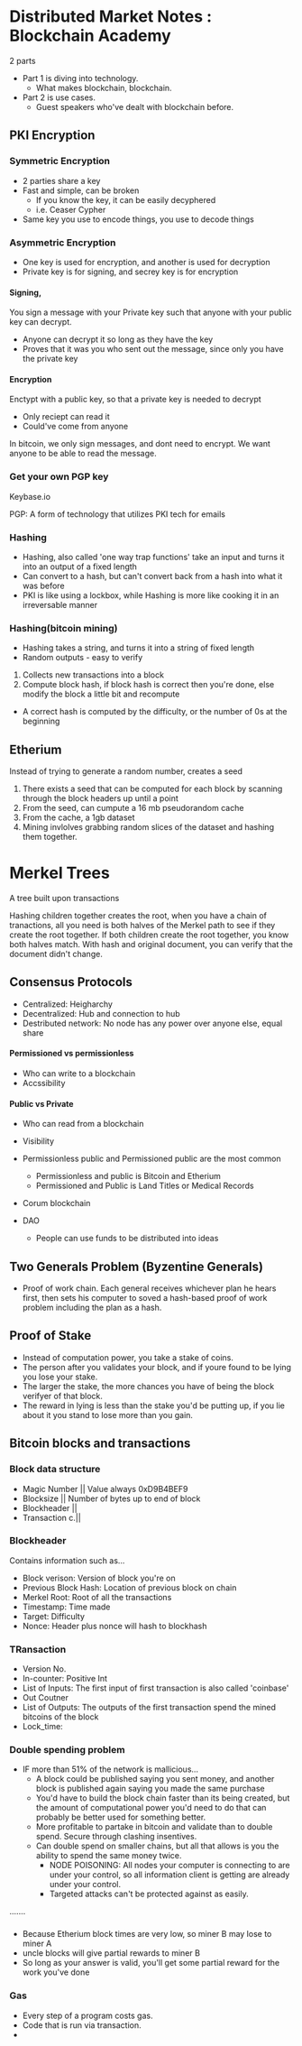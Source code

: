 # Distributed Market Notes : Blockchain Academy

2 parts
* Part 1 is diving into technology.
  * What makes blockchain, blockchain.
* Part 2 is use cases.
  * Guest speakers who've dealt with blockchain before.

## PKI Encryption

### Symmetric Encryption

* 2 parties share a key
* Fast and simple, can be broken
  * If you know the key, it can be easily decyphered
  * i.e. Ceaser Cypher
* Same key you use to encode things, you use to decode things

### Asymmetric Encryption

* One key is used for encryption, and another is used for decryption
* Private key is for signing, and secrey key is for encryption

#### Signing,
You sign a message with your Private key such that anyone with your public key can decrypt.
* Anyone can decrypt it so long as they have the key
* Proves that it was you who sent out the message, since only you have the private key

#### Encryption
Enctypt with a public key, so that a private key is needed to decrypt
* Only reciept can read it
* Could've come from anyone

In bitcoin, we only sign messages, and dont need to encrypt. We want anyone to be able to read the message.

### Get your own PGP key
Keybase.io

PGP: A form of technology that utilizes PKI tech for emails

### Hashing
* Hashing, also called 'one way trap functions' take an input and turns it into an output of a fixed length
* Can convert to a hash, but can't convert back from a hash into what it was before
* PKI is like using a lockbox, while Hashing is more like cooking it in an irreversable manner

### Hashing(bitcoin mining)

* Hashing takes a string, and turns it into a string of fixed length
* Random outputs - easy to verify

1. Collects new transactions into a block
2. Compute block hash, if block hash is correct then you're done, else modify the block a little bit and recompute
  * A correct hash is computed by the difficulty, or the number of 0s at the beginning

## Etherium
Instead of trying to generate a random number, creates a seed
1. There exists a seed that can be computed for each block by scanning through the block headers up until a point
2. From the seed, can cumpute a 16 mb pseudorandom cache
3. From the cache, a 1gb dataset
4. Mining invlolves grabbing random slices of the dataset and hashing them together.

# Merkel Trees
A tree built upon transactions

Hashing children together creates the root, when you have a chain of tranactions, all you need is both halves of the Merkel path to see if they create the root together.
If both children create the root together, you know both halves match. With hash and original document, you can verify that the document didn't change.

## Consensus Protocols
* Centralized: Heigharchy
* Decentralized: Hub and connection to hub
* Destributed network: No node has any power over anyone else, equal share

#### Permissioned vs permissionless

* Who can write to a blockchain
* Accssibility

#### Public vs Private

* Who can read from a blockchain
* Visibility

* Permissionless public and Permissioned public are the most common
  * Permissionless and public is Bitcoin and Etherium
  * Permissioned and Public is Land Titles or Medical Records
* Corum blockchain

* DAO
  * People can use funds to be distributed into ideas

## Two Generals Problem (Byzentine Generals)
* Proof of work chain. Each general receives whichever plan he hears first, then sets his computer to soved a hash-based proof of work problem including the plan as a hash. 

## Proof of Stake
* Instead of computation power, you take a stake of coins.
* The person after you validates your block, and if youre found to be lying you lose your stake.
* The larger the stake, the more chances you have of being the block verifyer of that block.
* The reward in lying is less than the stake you'd be putting up, if you lie about it you stand to lose more than you gain.

## Bitcoin blocks and transactions

### Block data structure
* Magic Number  || Value always 0xD9B4BEF9
* Blocksize     || Number of bytes up to end of block
* Blockheader   || 
* Transaction c.||

### Blockheader
Contains information such as...
* Block verison: Version of block you're on
* Previous Block Hash: Location of previous block on chain
* Merkel Root: Root of all the transactions
* Timestamp: Time made
* Target: Difficulty
* Nonce: Header plus nonce will hash to blockhash

### TRansaction
* Version No.
* In-counter: Positive Int
* List of Inputs: The first input of first transaction is also called 'coinbase'
* Out Coutner
* List of Outputs: The outputs of the first transaction spend the mined bitcoins of the block
* Lock_time:

### Double spending problem
* IF more than 51% of the network is mallicious...
  * A block could be published saying you sent money, and another block is published again saying you made the same purchase
  * You'd have to build the block chain faster than its being created, but the amount of computational power you'd need to do that can probably be better used for something better.
  * More profitable to partake in bitcoin and validate than to double spend. Secure through clashing insentives.
  * Can double spend on smaller chains, but all that allows is you the ability to spend the same money twice.
    * NODE POISONING: All nodes your computer is connecting to are under your control, so all information client is getting are already under your control.
    * Targeted attacks can't be protected against as easily.

.......

### 
* Because Etherium block times are very low, so miner B may lose to miner A
* uncle blocks will give partial rewards to miner B
* So long as your answer is valid, you'll get some partial reward for the work you've done

### Gas
* Every step of a program costs gas.
* Code that is run via transaction.
* 
